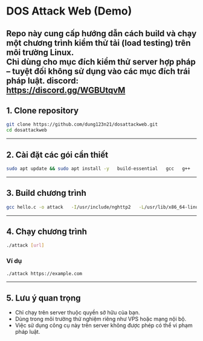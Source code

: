 
# DOS Attack Web (Demo)

Repo này cung cấp hướng dẫn cách build và chạy một chương trình kiểm thử tải (load testing) trên môi trường Linux.  
**Chỉ dùng cho mục đích kiểm thử server hợp pháp – tuyệt đối không sử dụng vào các mục đích trái pháp luật.**
discord: https://discord.gg/WGBUtqvM
---

## 1. Clone repository

```bash
git clone https://github.com/dung123n21/dosattackweb.git
cd dosattackweb
```

---

## 2. Cài đặt các gói cần thiết

```bash
sudo apt update && sudo apt install -y   build-essential   gcc   g++   make   libssl-dev   libnghttp2-dev   pkg-config   libpthread-stubs0-dev   wget   curl
```

---

## 3. Build chương trình

```bash
gcc hello.c -o attack   -I/usr/include/nghttp2   -L/usr/lib/x86_64-linux-gnu   -lnghttp2 -lssl -lcrypto -lpthread   -Wno-format-truncation
```

---

## 4. Chạy chương trình

```bash
./attack [url]
```

### Ví dụ

```bash
./attack https://example.com
```

---

## 5. Lưu ý quan trọng

- Chỉ chạy trên server thuộc quyền sở hữu của bạn.
- Dùng trong môi trường thử nghiệm riêng như VPS hoặc mạng nội bộ.
- Việc sử dụng công cụ này trên server không được phép có thể vi phạm pháp luật.
